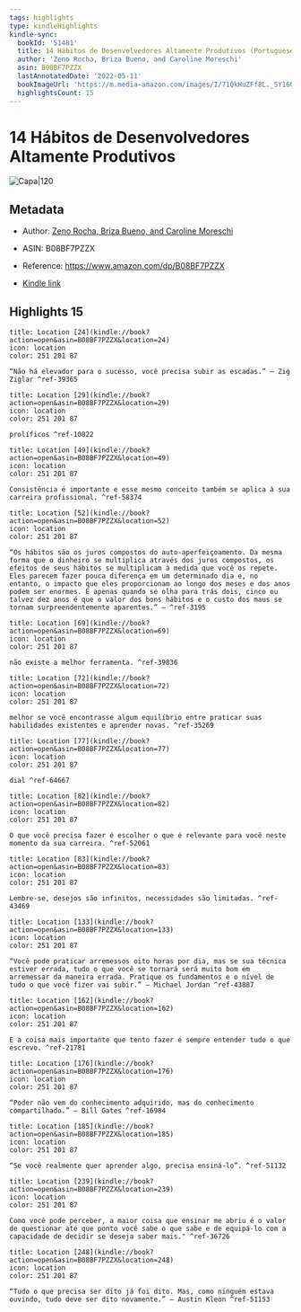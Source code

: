 ```yaml
---
tags: highlights
type: kindleHighlights
kindle-sync:
  bookId: '51481'
  title: 14 Hábitos de Desenvolvedores Altamente Produtivos (Portuguese Edition)
  author: 'Zeno Rocha, Briza Bueno, and Caroline Moreschi'
  asin: B08BF7PZZX
  lastAnnotatedDate: '2022-05-11'
  bookImageUrl: 'https://m.media-amazon.com/images/I/71QkHuZFf8L._SY160.jpg'
  highlightsCount: 15
---
```

# 14 Hábitos de Desenvolvedores Altamente Produtivos
![Capa|120](https://m.media-amazon.com/images/I/71QkHuZFf8L._SY160.jpg)
## Metadata
* Author: [Zeno Rocha, Briza Bueno, and Caroline Moreschi](https://www.amazon.com/-/pt/Zeno-Rocha/e/B08C4PL3H6/ref=dp_byline_cont_ebooks_1)

* ASIN: B08BF7PZZX




* Reference: https://www.amazon.com/dp/B08BF7PZZX
* [Kindle link](kindle://book?action=open&asin=B08BF7PZZX)

## Highlights 15
```ad-note
title: Location [24](kindle://book?action=open&asin=B08BF7PZZX&location=24)
icon: location
color: 251 201 87

“Não há elevador para o sucesso, você precisa subir as escadas.” — Zig Ziglar ^ref-39365

```
```ad-note
title: Location [29](kindle://book?action=open&asin=B08BF7PZZX&location=29)
icon: location
color: 251 201 87

prolíficos ^ref-10822

```
```ad-note
title: Location [49](kindle://book?action=open&asin=B08BF7PZZX&location=49)
icon: location
color: 251 201 87

Consistência é importante e esse mesmo conceito também se aplica à sua carreira profissional. ^ref-58374

```
```ad-note
title: Location [52](kindle://book?action=open&asin=B08BF7PZZX&location=52)
icon: location
color: 251 201 87

“Os hábitos são os juros compostos do auto-aperfeiçoamento. Da mesma forma que o dinheiro se multiplica através dos juros compostos, os efeitos de seus hábitos se multiplicam à medida que você os repete. Eles parecem fazer pouca diferença em um determinado dia e, no entanto, o impacto que eles proporcionam ao longo dos meses e dos anos podem ser enormes. É apenas quando se olha para trás dois, cinco ou talvez dez anos é que o valor dos bons hábitos e o custo dos maus se tornam surpreendentemente aparentes.” — ^ref-3195

```
```ad-note
title: Location [69](kindle://book?action=open&asin=B08BF7PZZX&location=69)
icon: location
color: 251 201 87

não existe a melhor ferramenta. ^ref-39836

```
```ad-note
title: Location [72](kindle://book?action=open&asin=B08BF7PZZX&location=72)
icon: location
color: 251 201 87

melhor se você encontrasse algum equilíbrio entre praticar suas habilidades existentes e aprender novas. ^ref-35269

```
```ad-note
title: Location [77](kindle://book?action=open&asin=B08BF7PZZX&location=77)
icon: location
color: 251 201 87

dial ^ref-64667

```
```ad-note
title: Location [82](kindle://book?action=open&asin=B08BF7PZZX&location=82)
icon: location
color: 251 201 87

O que você precisa fazer é escolher o que é relevante para você neste momento da sua carreira. ^ref-52061

```
```ad-note
title: Location [83](kindle://book?action=open&asin=B08BF7PZZX&location=83)
icon: location
color: 251 201 87

Lembre-se, desejos são infinitos, necessidades são limitadas. ^ref-43469

```
```ad-note
title: Location [133](kindle://book?action=open&asin=B08BF7PZZX&location=133)
icon: location
color: 251 201 87

“Você pode praticar arremessos oito horas por dia, mas se sua técnica estiver errada, tudo o que você se tornará será muito bom em arremessar da maneira errada. Pratique os fundamentos e o nível de tudo o que você fizer vai subir.” — Michael Jordan ^ref-43887

```
```ad-note
title: Location [162](kindle://book?action=open&asin=B08BF7PZZX&location=162)
icon: location
color: 251 201 87

E a coisa mais importante que tento fazer é sempre entender tudo o que escrevo. ^ref-21781

```
```ad-note
title: Location [176](kindle://book?action=open&asin=B08BF7PZZX&location=176)
icon: location
color: 251 201 87

“Poder não vem do conhecimento adquirido, mas do conhecimento compartilhado.” — Bill Gates ^ref-16984

```
```ad-note
title: Location [185](kindle://book?action=open&asin=B08BF7PZZX&location=185)
icon: location
color: 251 201 87

“Se você realmente quer aprender algo, precisa ensiná-lo”. ^ref-51132

```
```ad-note
title: Location [239](kindle://book?action=open&asin=B08BF7PZZX&location=239)
icon: location
color: 251 201 87

Como você pode perceber, a maior coisa que ensinar me abriu é o valor de questionar até que ponto você sabe o que sabe e de equipá-lo com a capacidade de decidir se deseja saber mais." ^ref-36726

```
```ad-note
title: Location [248](kindle://book?action=open&asin=B08BF7PZZX&location=248)
icon: location
color: 251 201 87

“Tudo o que precisa ser dito já foi dito. Mas, como ninguém estava ouvindo, tudo deve ser dito novamente.” — Austin Kleon ^ref-51153

```
